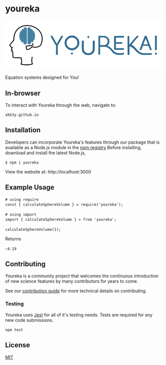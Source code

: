# youreka

![youreka log](logo-full-white.png)

Equation systems designed for You!

## In-browser

To interact with Youreka through the web, navigate to:

```
akb3y.github.io
```


## Installation
Developers can incorporate Youreka's features through our package that is available as a Node.js module in the [npm registry](http://www.npmjs.com/package/youreka)
Before installing, download and install the latest Node.js,

```
$ npm i youreka
```

View the website at: http://localhost:3000

## Example Usage

```
# using require
const { calculateSphereVolume } = require('youreka');

# using import
import { calculateSphereVolume } = from 'youreka';

calculateSphereVolume(1);
```
Returns

`~4.19`

## Contributing

Youreka is a community project that welcomes the continuous introduction of new science features by many contributors for years to come.

See our <a href="#">contribution guide</a> for more technical details on contributing.

### Testing

Youreka uses <a href="https://jestjs.io/docs/getting-started">Jest</a> for all of it's testing needs. Tests are required for any new code submissions.

```
npm test
```

## License
[MIT](LICENSE)
